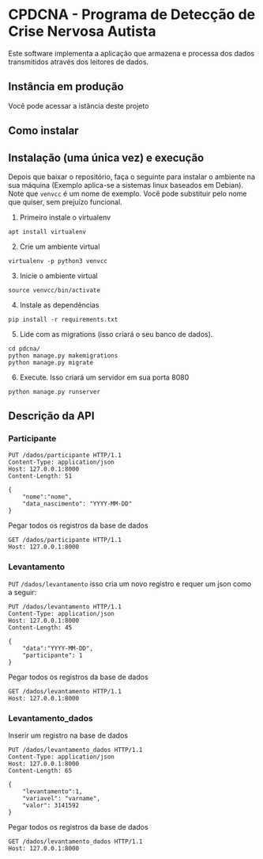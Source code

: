 # CPDCNA - Programa de Detecção de Crise Nervosa Autista

Este software implementa a aplicação que armazena e processa dos dados transmitidos através dos leitores de dados. 

## Instância em produção
Você pode acessar a istância deste projeto 

## Como instalar

## Instalação (uma única vez) e execução
Depois que baixar o repositório, faça o seguinte para instalar o ambiente na sua máquina (Exemplo aplica-se a sistemas linux baseados em Debian). Note que `venvcc` é um nome de exemplo. Você pode substituir pelo nome que quiser, sem prejuízo funcional.
 1. Primeiro instale o virtualenv
 ~~~shell
 apt install virtualenv
 ~~~
 2. Crie um ambiente virtual 
 ~~~shell
 virtualenv -p python3 venvcc
 ~~~
 3. Inicie o ambiente virtual
 ~~~shell
 source venvcc/bin/activate
 ~~~
 4. Instale as dependências
 ~~~shell
 pip install -r requirements.txt
 ~~~
 5. Lide com as migrations (isso criará o seu banco de dados).
 ~~~shell
 cd pdcna/
 python manage.py makemigrations
 python manage.py migrate
 ~~~
 6. Execute. Isso criará um servidor em sua porta 8080
 ~~~shell
 python manage.py runserver
 ~~~

## Descrição da API


### Participante


```http
PUT /dados/participante HTTP/1.1
Content-Type: application/json
Host: 127.0.0.1:8000
Content-Length: 51

{
	"nome":"nome",
	"data_nascimento": "YYYY-MM-DD"
}	
```

Pegar todos os registros da base de dados
```
GET /dados/participante HTTP/1.1
Host: 127.0.0.1:8000
```

### Levantamento

`PUT` `/dados/levantamento` isso cria um novo registro e requer um json como a seguir:
```http
PUT /dados/levantamento HTTP/1.1
Content-Type: application/json
Host: 127.0.0.1:8000
Content-Length: 45

{
	"data":"YYYY-MM-DD",
	"participante": 1
}	
```

Pegar todos os registros da base de dados
```
GET /dados/levantamento HTTP/1.1
Host: 127.0.0.1:8000
```

### Levantamento_dados

Inserir um registro na base de dados
```http
PUT /dados/levantamento_dados HTTP/1.1
Content-Type: application/json
Host: 127.0.0.1:8000
Content-Length: 65

{
	"levantamento":1,
	"variavel": "varname",
	"valor": 3141592
}	
```

Pegar todos os registros da base de dados
```http
GET /dados/levantamento_dados HTTP/1.1
Host: 127.0.0.1:8000
```
